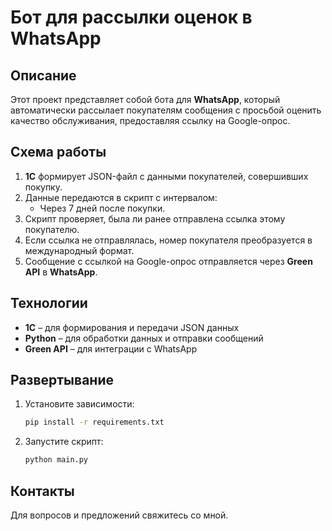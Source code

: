 # Бот для рассылки оценок в WhatsApp

## Описание

Этот проект представляет собой бота для **WhatsApp**, который автоматически рассылает покупателям сообщения с просьбой оценить качество обслуживания, предоставляя ссылку на Google-опрос.

## Схема работы

1. **1С** формирует JSON-файл с данными покупателей, совершивших покупку.
2. Данные передаются в скрипт с интервалом:
   - Через 7 дней после покупки.
3. Скрипт проверяет, была ли ранее отправлена ссылка этому покупателю.
4. Если ссылка не отправлялась, номер покупателя преобразуется в международный формат.
5. Сообщение с ссылкой на Google-опрос отправляется через **Green API** в **WhatsApp**.

## Технологии

- **1С** – для формирования и передачи JSON данных
- **Python** – для обработки данных и отправки сообщений
- **Green API** – для интеграции с WhatsApp

## Развертывание

1. Установите зависимости:
   ```bash
   pip install -r requirements.txt
   ```
2. Запустите скрипт:
   ```bash
   python main.py
   ```

## Контакты

Для вопросов и предложений свяжитесь со мной.

